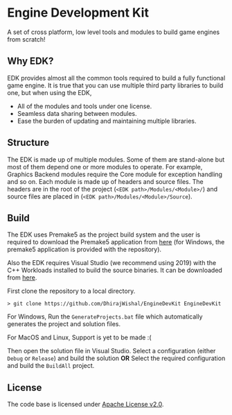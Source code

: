 # Engine Development Kit
A set of cross platform, low level tools and modules to build game engines from scratch!

## Why EDK?
EDK provides almost all the common tools required to build a fully functional game engine. It is true that you can use multiple third party libraries to build one, but when using the EDK,
- All of the modules and tools under one license.
- Seamless data sharing between modules.
- Ease the burden of updating and maintaining multiple libraries.

## Structure
The EDK is made up of multiple modules. Some of them are stand-alone but most of them depend one or more modules to operate. For example, Graphics Backend modules require the Core module for exception handling and so on. Each module is made up of headers and source files. 
The headers are in the root of the project (`<EDK path>/Modules/<Module>/`) and source files are placed in (`<EDK path>/Modules/<Module>/Source`).

## Build
The EDK uses Premake5 as the project build system and the user is required to download the Premake5 application from [here](https://premake.github.io/) (for Windows, the premake5 application is provided with the repository).

Also the EDK requires Visual Studio (we recommend using 2019) with the C++ Workloads installed to build the source binaries. It can be downloaded from [here](https://visualstudio.microsoft.com/vs/).

First clone the repository to a local directory.
```
> git clone https://github.com/DhirajWishal/EngineDevKit EngineDevKit
```
For Windows,
Run the `GenerateProjects.bat` file which automatically generates the project and solution files.

For MacOS and Linux,
Support is yet to be made :(

Then open the solution file in Visual Studio. Select a configuration (either `Debug` or `Release`) and build the solution
**OR**
Select the required configuration and build the `BuildAll` project.

## License
The code base is licensed under [Apache License v2.0](https://www.apache.org/licenses/LICENSE-2.0).